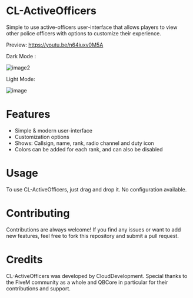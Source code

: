 # CL-ActiveOfficers
Simple to use active-officers user-interface that allows players to view other police officers with options to customize their experience.

Preview: https://youtu.be/n64iuxv0M5A

Dark Mode :

![image2](https://github.com/NevoSwissa/CL-ActiveOfficers/assets/96447671/a6244c24-64f4-4b50-8e61-f87344de63a5)

Light Mode:

![image](https://github.com/NevoSwissa/CL-ActiveOfficers/assets/96447671/7ca3886b-dc23-4148-a2f9-18495daf538d)

# Features
- Simple & modern user-interface
- Customization options
- Shows: Callsign, name, rank, radio channel and duty icon
- Colors can be added for each rank, and can also be disabled

# Usage

To use CL-ActiveOfficers, just drag and drop it. No configuration available.

# Contributing

Contributions are always welcome! If you find any issues or want to add new features, feel free to fork this repository and submit a pull request.

# Credits

CL-ActiveOfficers was developed by CloudDevelopment. Special thanks to the FiveM community as a whole and QBCore in particular for their contributions and support.
